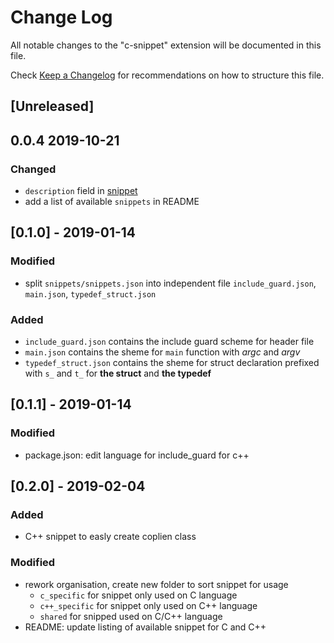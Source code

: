 # Change Log

All notable changes to the "c-snippet" extension will be documented in this file.

Check [Keep a Changelog](http://keepachangelog.com/) for recommendations on how to structure this file.

## [Unreleased]

## 0.0.4 2019-10-21

### Changed

- `description` field in [snippet](snippets/snippets.json)
- add a list of available `snippets` in README

## [0.1.0] - 2019-01-14

### Modified

- split `snippets/snippets.json` into independent file `include_guard.json`, `main.json`, `typedef_struct.json`

### Added

- `include_guard.json` contains the include guard scheme for header file
- `main.json` contains the sheme for `main` function with *argc* and *argv*
- `typedef_struct.json` contains the sheme for struct declaration prefixed with `s_` and `t_` for **the struct** and **the typedef**

## [0.1.1] - 2019-01-14

### Modified

- package.json: edit language for include_guard for c++

## [0.2.0] - 2019-02-04

### Added

- C++ snippet to easly create coplien class

### Modified

- rework organisation, create new folder to sort snippet for usage
  - `c_specific` for snippet only used on C language
  - `c++_specific` for snippet only used on C++ language
  - `shared` for snipped used on C/C++ language
- README: update listing of available snippet for C and C++
